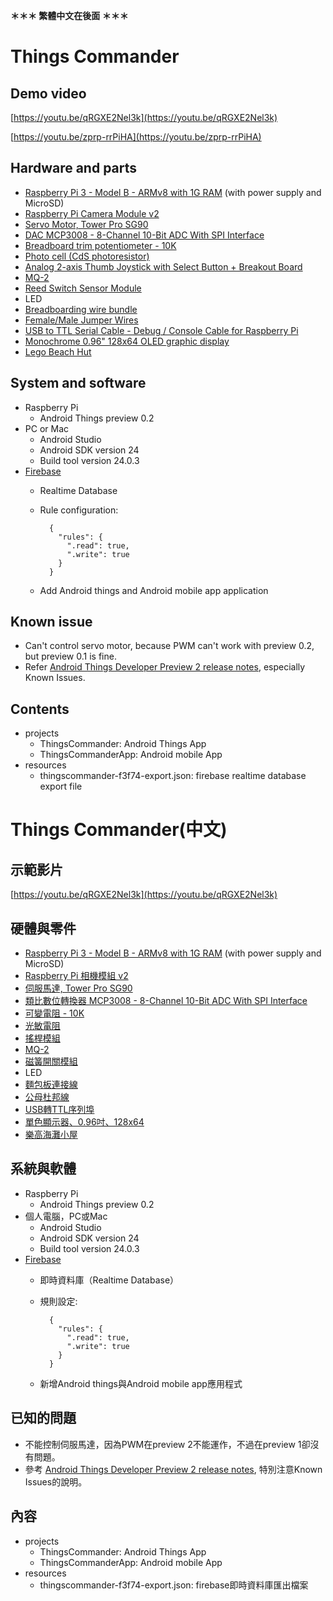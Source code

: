 **＊＊＊ 繁體中文在後面 ＊＊＊**

# Things Commander

## Demo video

[https://youtu.be/qRGXE2Nel3k](https://youtu.be/qRGXE2Nel3k)

[https://youtu.be/zprp-rrPiHA](https://youtu.be/zprp-rrPiHA)

## Hardware and parts

* [Raspberry Pi 3 - Model B - ARMv8 with 1G RAM](https://www.adafruit.com/products/3055) (with power supply and MicroSD)
* [Raspberry Pi Camera Module v2](https://www.raspberrypi.org/products/camera-module-v2/)
* [Servo Motor, Tower Pro SG90](http://www.towerpro.com.tw/product/sg90-7/)
* [DAC MCP3008 - 8-Channel 10-Bit ADC With SPI Interface](https://www.adafruit.com/products/856)
* [Breadboard trim potentiometer - 10K](https://www.adafruit.com/products/356)
* [Photo cell (CdS photoresistor)](https://www.adafruit.com/products/161)
* [Analog 2-axis Thumb Joystick with Select Button + Breakout Board](https://www.adafruit.com/products/512)
* [MQ-2](http://smart-prototyping.com/MQ2-gas-sensors-module.html)
* [Reed Switch Sensor Module](https://www.itead.cc/reed-switch-sensor-module.html)
* LED
* [Breadboarding wire bundle](https://www.adafruit.com/products/153)
* [Female/Male Jumper Wires](https://www.adafruit.com/products/1954)
* [USB to TTL Serial Cable - Debug / Console Cable for Raspberry Pi](https://www.adafruit.com/product/954)
* [Monochrome 0.96" 128x64 OLED graphic display](https://www.adafruit.com/products/326)
* [Lego Beach Hut](http://shop.lego.com/en-US/Beach-Hut-31035)

## System and software

* Raspberry Pi
    * Android Things preview 0.2
* PC or Mac
    * Android Studio
    * Android SDK version 24
    * Build tool version 24.0.3
* [Firebase](https://firebase.google.com)
    * Realtime Database
    * Rule configuration:

            {
              "rules": {
                ".read": true,
                ".write": true
              }
            }    
    
    * Add Android things and Android mobile app application

## Known issue

* Can't control servo motor, because PWM can't work with preview 0.2, but preview 0.1 is fine.
* Refer [Android Things Developer Preview 2 release notes](https://developer.android.com/things/preview/releases.html#developer_preview_2), especially Known Issues.

## Contents

* projects
    * ThingsCommander: Android Things App
    * ThingsCommanderApp: Android mobile App
* resources
    * thingscommander-f3f74-export.json: firebase realtime database export file

# Things Commander(中文)

## 示範影片

[https://youtu.be/qRGXE2Nel3k](https://youtu.be/qRGXE2Nel3k)

## 硬體與零件

* [Raspberry Pi 3 - Model B - ARMv8 with 1G RAM](https://www.adafruit.com/products/3055) (with power supply and MicroSD)
* [Raspberry Pi 相機模組 v2](https://www.raspberrypi.org/products/camera-module-v2/)
* [伺服馬達, Tower Pro SG90](http://www.towerpro.com.tw/product/sg90-7/)
* [類比數位轉換器 MCP3008 - 8-Channel 10-Bit ADC With SPI Interface](https://www.adafruit.com/products/856)
* [可變電阻 - 10K](https://www.adafruit.com/products/356)
* [光敏電阻](https://www.adafruit.com/products/161)
* [搖桿模組](https://www.adafruit.com/products/512)
* [MQ-2](http://smart-prototyping.com/MQ2-gas-sensors-module.html)
* [磁簧開關模組](https://www.itead.cc/reed-switch-sensor-module.html)
* LED
* [麵包板連接線](https://www.adafruit.com/products/153)
* [公母杜邦線](https://www.adafruit.com/products/1954)
* [USB轉TTL序列埠](https://www.adafruit.com/product/954)
* [單色顯示器、0.96吋、128x64](https://www.adafruit.com/products/326)
* [樂高海灘小屋](http://shop.lego.com/en-US/Beach-Hut-31035)

## 系統與軟體

* Raspberry Pi
    * Android Things preview 0.2
* 個人電腦，PC或Mac
    * Android Studio
    * Android SDK version 24
    * Build tool version 24.0.3
* [Firebase](https://firebase.google.com)
    * 即時資料庫（Realtime Database）
    * 規則設定:

            {
              "rules": {
                ".read": true,
                ".write": true
              }
            }    
    
    * 新增Android things與Android mobile app應用程式

## 已知的問題

* 不能控制伺服馬達，因為PWM在preview 2不能運作，不過在preview 1卻沒有問題。
* 參考 [Android Things Developer Preview 2 release notes](https://developer.android.com/things/preview/releases.html#developer_preview_2), 特別注意Known Issues的說明。

## 內容

* projects
    * ThingsCommander: Android Things App
    * ThingsCommanderApp: Android mobile App
* resources
    * thingscommander-f3f74-export.json: firebase即時資料庫匯出檔案
